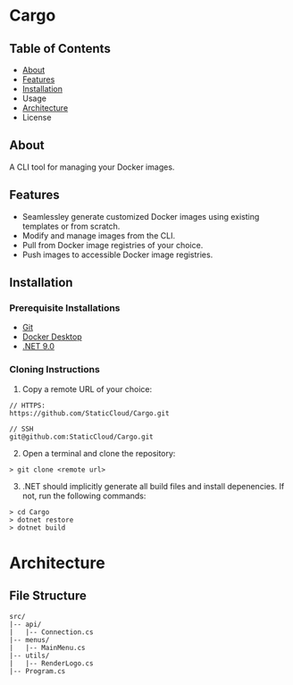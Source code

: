 # Cargo

## Table of Contents
- [About](#About)
- [Features](#Features)
- [Installation](#Installation)
- Usage
- [Architecture](#Architecture)
- License

## About
A CLI tool for managing your Docker images.

## Features
- Seamlessley generate customized Docker images using existing templates or from scratch.
- Modify and manage images from the CLI.
- Pull from Docker image registries of your choice.
- Push images to accessible Docker image registries.

## Installation

### Prerequisite Installations
- [Git](https://git-scm.com/downloads)
- [Docker Desktop](https://www.docker.com/products/docker-desktop/)
- [.NET 9.0](https://dotnet.microsoft.com/en-us/download)

### Cloning Instructions

1. Copy a remote URL of your choice:  
``` 
// HTTPS:
https://github.com/StaticCloud/Cargo.git
```

```
// SSH
git@github.com:StaticCloud/Cargo.git
```

2. Open a terminal and clone the repository:
```
> git clone <remote url>
```

3. .NET should implicitly generate all build files and install depenencies. If not, run the following commands:
```
> cd Cargo
> dotnet restore
> dotnet build
```

# Architecture

## File Structure
```
src/
|-- api/
|   |-- Connection.cs
|-- menus/
|   |-- MainMenu.cs
|-- utils/
|   |-- RenderLogo.cs
|-- Program.cs
```
